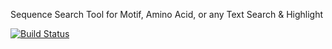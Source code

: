 Sequence Search Tool for Motif, Amino Acid, or any Text Search & Highlight

[![Build Status](https://travis-ci.org/trendsci/SequenceSearch.svg?branch=master)](https://travis-ci.org/trendsci/SequenceSearch)
